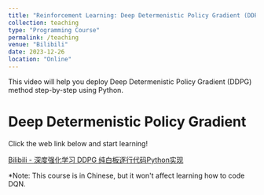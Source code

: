 ```yaml
---
title: "Reinforcement Learning: Deep Determenistic Policy Gradient (DDPG)"
collection: teaching
type: "Programming Course"
permalink: /teaching
venue: "Bilibili"
date: 2023-12-26
location: "Online"
---
```


This video will help you deploy Deep Determenistic Policy Gradient (DDPG) method step-by-step using Python.

Deep Determenistic Policy Gradient
======
Click the web link below and start learning!

[Bilibili - 深度强化学习 DDPG 纯白板逐行代码Python实现](https://www.bilibili.com/video/BV1kN4y1s75M/?spm_id_from=333.788)

*Note: This course is in Chinese, but it won't affect learning how to code DQN.
